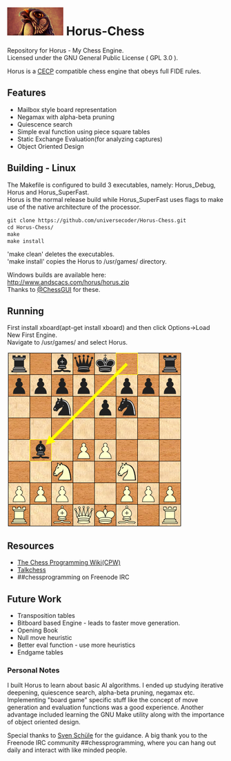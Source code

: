 # ![](./resources/horus_logo.bmp) Horus-Chess
Repository for Horus - My Chess Engine.  
Licensed under the GNU General Public License ( GPL 3.0 ).

Horus is a [CECP](http://www.open-aurec.com/wbforum/WinBoard/engine-intf.html) compatible chess engine that obeys full FIDE rules.

## Features
+ Mailbox style board representation
+ Negamax with alpha-beta pruning
+ Quiescence search
+ Simple eval function using piece square tables
+ Static Exchange Evaluation(for analyzing captures)
+ Object Oriented Design

## Building - Linux
The Makefile is configured to build 3 executables, namely: Horus_Debug, Horus and Horus_SuperFast.  
Horus is the normal release build while Horus_SuperFast uses flags to make use of the native architecture of the processor.  

```
git clone https://github.com/universecoder/Horus-Chess.git
cd Horus-Chess/
make
make install
```
'make clean' deletes the executables.  
'make install' copies the Horus to /usr/games/ directory.  

Windows builds are available here: http://www.andscacs.com/horus/horus.zip  
Thanks to [@ChessGUI](https://github.com/ChessGUI) for these.  

## Running
First install xboard(apt-get install xboard) and then click Options->Load New First Engine.  
Navigate to /usr/games/ and select Horus.

![User(white) vs. Horus(black)](./resources/Horus_game.png)

## Resources
+ [The Chess Programming Wiki(CPW)](https://chessprogramming.wikispaces.com/)
+ [Talkchess](http://talkchess.com/forum/index.php)
+ ##chessprogramming on Freenode IRC

## Future Work
+ Transposition tables
+ Bitboard based Engine - leads to faster move generation.
+ Opening Book
+ Null move heuristic
+ Better eval function - use more heuristics
+ Endgame tables

### Personal Notes
I built Horus to learn about basic AI algorithms. I ended up studying iterative deepening, quiescence search, alpha-beta pruning, negamax etc. Implementing "board game" specific stuff like the concept of move generation and evaluation functions was a good experience.  Another advantage included learning the GNU Make utility along with the importance of object oriented design.  

Special thanks to [Sven Schüle](https://chessprogramming.wikispaces.com/Sven+Sch%C3%BCle) for the guidance. A big thank you to the Freenode IRC community ##chessprogramming, where you can hang out daily and interact with like minded people.
